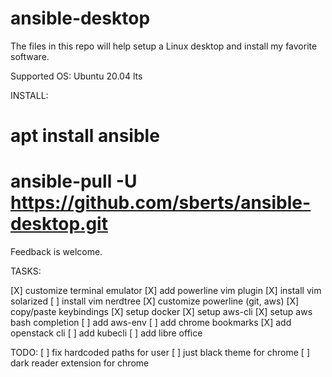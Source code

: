 # ansible-desktop

The files in this repo will help setup a Linux desktop and install my favorite software.

Supported OS: Ubuntu 20.04 lts

INSTALL:

# apt install ansible

# ansible-pull -U https://github.com/sberts/ansible-desktop.git

Feedback is welcome.

TASKS:

[X] customize terminal emulator
[X] add powerline vim plugin
[X] install vim solarized
[ ] install vim nerdtree
[X] customize powerline (git, aws)
[X] copy/paste keybindings
[X] setup docker
[X] setup aws-cli
[X] setup aws bash completion
[ ] add aws-env
[ ] add chrome bookmarks
[X] add openstack cli
[ ] add kubecli
[ ] add libre office

TODO:
[ ] fix hardcoded paths for user
[ ] just black theme for chrome
[ ] dark reader extension for chrome

